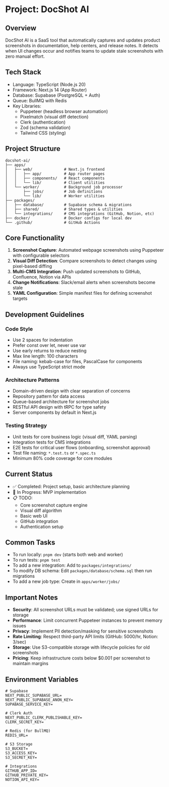 # Project: DocShot AI

## Overview
DocShot AI is a SaaS tool that automatically captures and updates product screenshots in documentation, help centers, and release notes. It detects when UI changes occur and notifies teams to update stale screenshots with zero manual effort.

## Tech Stack
- Language: TypeScript (Node.js 20)
- Framework: Next.js 14 (App Router)
- Database: Supabase (PostgreSQL + Auth)
- Queue: BullMQ with Redis
- Key Libraries:
  - Puppeteer (headless browser automation)
  - Pixelmatch (visual diff detection)
  - Clerk (authentication)
  - Zod (schema validation)
  - Tailwind CSS (styling)

## Project Structure
```
docshot-ai/
├── apps/
│   ├── web/              # Next.js frontend
│   │   ├── app/          # App router pages
│   │   ├── components/   # React components
│   │   └── lib/          # Client utilities
│   └── worker/           # Background job processor
│       ├── jobs/         # Job definitions
│       └── lib/          # Worker utilities
├── packages/
│   ├── database/         # Supabase schema & migrations
│   ├── shared/           # Shared types & utilities
│   └── integrations/     # CMS integrations (GitHub, Notion, etc)
├── docker/               # Docker configs for local dev
└── .github/              # GitHub Actions
```

## Core Functionality
1. **Screenshot Capture**: Automated webpage screenshots using Puppeteer with configurable selectors
2. **Visual Diff Detection**: Compare screenshots to detect changes using pixel-based diffing
3. **Multi-CMS Integration**: Push updated screenshots to GitHub, Confluence, Notion via APIs
4. **Change Notifications**: Slack/email alerts when screenshots become stale
5. **YAML Configuration**: Simple manifest files for defining screenshot targets

## Development Guidelines

### Code Style
- Use 2 spaces for indentation
- Prefer const over let, never use var
- Use early returns to reduce nesting
- Max line length: 100 characters
- File naming: kebab-case for files, PascalCase for components
- Always use TypeScript strict mode

### Architecture Patterns
- Domain-driven design with clear separation of concerns
- Repository pattern for data access
- Queue-based architecture for screenshot jobs
- RESTful API design with tRPC for type safety
- Server components by default in Next.js

### Testing Strategy
- Unit tests for core business logic (visual diff, YAML parsing)
- Integration tests for CMS integrations
- E2E tests for critical user flows (onboarding, screenshot approval)
- Test file naming: `*.test.ts` or `*.spec.ts`
- Minimum 80% code coverage for core modules

## Current Status
- ✅ Completed: Project setup, basic architecture planning
- 🚧 In Progress: MVP implementation
- 📋 TODO: 
  - Core screenshot capture engine
  - Visual diff algorithm
  - Basic web UI
  - GitHub integration
  - Authentication setup

## Common Tasks
- To run locally: `pnpm dev` (starts both web and worker)
- To run tests: `pnpm test`
- To add a new integration: Add to `packages/integrations/`
- To modify DB schema: Edit `packages/database/schema.sql` then run migrations
- To add a new job type: Create in `apps/worker/jobs/`

## Important Notes
- **Security**: All screenshot URLs must be validated; use signed URLs for storage
- **Performance**: Limit concurrent Puppeteer instances to prevent memory issues
- **Privacy**: Implement PII detection/masking for sensitive screenshots
- **Rate Limiting**: Respect third-party API limits (GitHub: 5000/hr, Notion: 3/sec)
- **Storage**: Use S3-compatible storage with lifecycle policies for old screenshots
- **Pricing**: Keep infrastructure costs below $0.001 per screenshot to maintain margins

## Environment Variables
```
# Supabase
NEXT_PUBLIC_SUPABASE_URL=
NEXT_PUBLIC_SUPABASE_ANON_KEY=
SUPABASE_SERVICE_KEY=

# Clerk Auth
NEXT_PUBLIC_CLERK_PUBLISHABLE_KEY=
CLERK_SECRET_KEY=

# Redis (for BullMQ)
REDIS_URL=

# S3 Storage
S3_BUCKET=
S3_ACCESS_KEY=
S3_SECRET_KEY=

# Integrations
GITHUB_APP_ID=
GITHUB_PRIVATE_KEY=
NOTION_API_KEY=
```